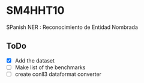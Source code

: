 # SM4HHT10

SPanish NER : Reconocimiento de Entidad Nombrada


## ToDo


- [x] Add the dataset
- [ ] Make list of the benchmarks
- [ ] create conll3 dataformat converter 
